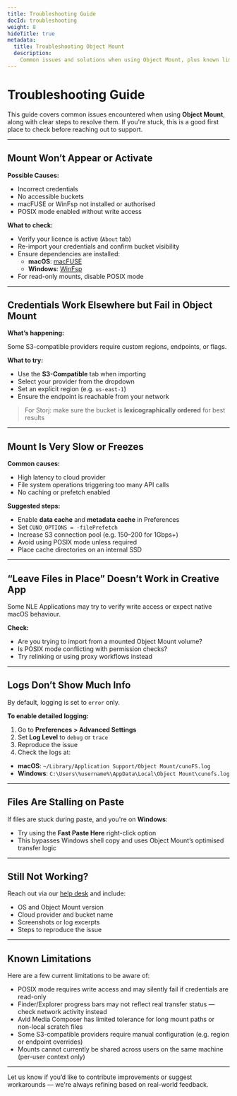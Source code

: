 ```yaml
---
title: Troubleshooting Guide
docId: troubleshooting
weight: 8
hideTitle: true
metadata:
  title: Troubleshooting Object Mount
  description:
    Common issues and solutions when using Object Mount, plus known limitations to be aware of.
---
```


# Troubleshooting Guide

This guide covers common issues encountered when using **Object Mount**, along with clear steps to resolve them. If you're stuck, this is a good first place to check before reaching out to support.

---

## Mount Won’t Appear or Activate

**Possible Causes:**

- Incorrect credentials  
- No accessible buckets  
- macFUSE or WinFsp not installed or authorised  
- POSIX mode enabled without write access

**What to check:**

- Verify your licence is active (`About` tab)  
- Re-import your credentials and confirm bucket visibility  
- Ensure dependencies are installed:
  - **macOS**: [macFUSE](https://osxfuse.github.io/)
  - **Windows**: [WinFsp](https://github.com/billziss-gh/winfsp)
- For read-only mounts, disable POSIX mode

---

## Credentials Work Elsewhere but Fail in Object Mount

**What’s happening:**

Some S3-compatible providers require custom regions, endpoints, or flags.

**What to try:**

- Use the **S3-Compatible** tab when importing  
- Select your provider from the dropdown  
- Set an explicit region (e.g. `us-east-1`)  
- Ensure the endpoint is reachable from your network

> For Storj: make sure the bucket is **lexicographically ordered** for best results

---

## Mount Is Very Slow or Freezes

**Common causes:**

- High latency to cloud provider  
- File system operations triggering too many API calls  
- No caching or prefetch enabled

**Suggested steps:**

- Enable **data cache** and **metadata cache** in Preferences  
- Set `CUNO_OPTIONS = -filePrefetch`  
- Increase S3 connection pool (e.g. 150–200 for 1Gbps+)  
- Avoid using POSIX mode unless required  
- Place cache directories on an internal SSD

---

## “Leave Files in Place” Doesn’t Work in Creative App

Some NLE Applications may try to verify write access or expect native macOS behaviour.

**Check:**

- Are you trying to import from a mounted Object Mount volume?  
- Is POSIX mode conflicting with permission checks?  
- Try relinking or using proxy workflows instead

---

## Logs Don’t Show Much Info

By default, logging is set to `error` only.

**To enable detailed logging:**

1. Go to **Preferences > Advanced Settings**  
2. Set **Log Level** to `debug` or `trace`  
3. Reproduce the issue  
4. Check the logs at:

- **macOS**: `~/Library/Application Support/Object Mount/cunoFS.log`  
- **Windows**: `C:\Users\%username%\AppData\Local\Object Mount\cunofs.log`

---

## Files Are Stalling on Paste

If files are stuck during paste, and you're on **Windows**:

- Try using the **Fast Paste Here** right-click option  
- This bypasses Windows shell copy and uses Object Mount’s optimised transfer logic

---

## Still Not Working?

Reach out via our [help desk](https://supportdcs.storj.io/hc/en-us/requests/new) and include:

- OS and Object Mount version  
- Cloud provider and bucket name  
- Screenshots or log excerpts  
- Steps to reproduce the issue

---

## Known Limitations

Here are a few current limitations to be aware of:

- POSIX mode requires write access and may silently fail if credentials are read-only  
- Finder/Explorer progress bars may not reflect real transfer status — check network activity instead  
- Avid Media Composer has limited tolerance for long mount paths or non-local scratch files  
- Some S3-compatible providers require manual configuration (e.g. region or endpoint overrides)  
- Mounts cannot currently be shared across users on the same machine (per-user context only)

---

Let us know if you’d like to contribute improvements or suggest workarounds — we're always refining based on real-world feedback.
